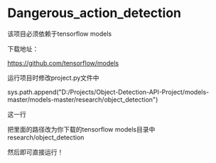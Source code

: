 # Dangerous_action_detection

该项目必须依赖于tensorflow models

下载地址：

https://github.com/tensorflow/models

运行项目时修改project.py文件中

sys.path.append("D:/Projects/Object-Detection-API-Project/models-master/models-master/research/object_detection")

这一行

把里面的路径改为你下载的tensorflow models目录中research/object_detection

然后即可直接运行！
